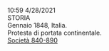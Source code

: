 10:59 4/28/2021  
STORIA  
Gennaio 1848, Italia.  
Protesta di portata continentale.   
[Società 840-890](Storia_19_Aprile.md)  

